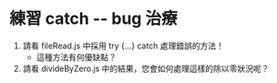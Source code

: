 # 練習 catch -- bug 治療 

1. 請看 fileRead.js 中採用 try {...} catch 處理錯誤的方法！
    * 這種方法有何優缺點？
2. 請看 divideByZero.js 中的結果，您會如何處理這樣的除以零狀況呢？

